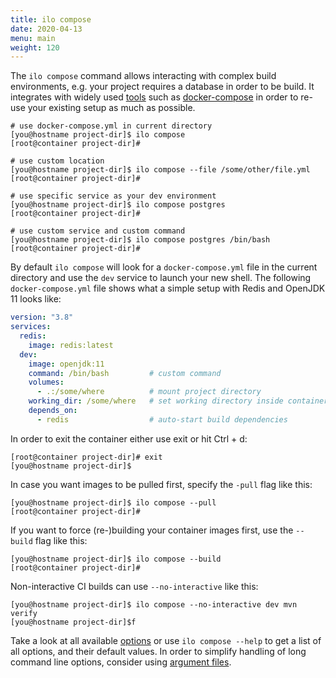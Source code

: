 ```yaml
---
title: ilo compose
date: 2020-04-13
menu: main
weight: 120
---
```


The `ilo compose` command allows interacting with complex build environments, e.g. your project requires a database in order to be build. It integrates with widely used [tools](./runtimes) such as [docker-compose](https://docs.docker.com/compose/) in order to re-use your existing setup as much as possible.

```shell script
# use docker-compose.yml in current directory
[you@hostname project-dir]$ ilo compose
[root@container project-dir]#

# use custom location
[you@hostname project-dir]$ ilo compose --file /some/other/file.yml
[root@container project-dir]#

# use specific service as your dev environment
[you@hostname project-dir]$ ilo compose postgres
[root@container project-dir]#

# use custom service and custom command
[you@hostname project-dir]$ ilo compose postgres /bin/bash
[root@container project-dir]#
```

By default `ilo compose` will look for a `docker-compose.yml` file in the current directory and use the `dev` service to launch your new shell. The following `docker-compose.yml` file shows what a simple setup with Redis and OpenJDK 11 looks like:

```yaml
version: "3.8"
services:
  redis:
    image: redis:latest
  dev:
    image: openjdk:11
    command: /bin/bash         # custom command
    volumes:
      - .:/some/where          # mount project directory
    working_dir: /some/where   # set working directory inside container
    depends_on:
      - redis                  # auto-start build dependencies
```

In order to exit the container either use exit or hit Ctrl + d:

```shell script
[root@container project-dir]# exit
[you@hostname project-dir]$
```

In case you want images to be pulled first, specify the `-pull` flag like this:

```shell script
[you@hostname project-dir]$ ilo compose --pull
[root@container project-dir]#
```

If you want to force (re-)building your container images first, use the `--build` flag like this:

```shell script
[you@hostname project-dir]$ ilo compose --build
[root@container project-dir]#
```

Non-interactive CI builds can use `--no-interactive` like this:

```shell script
[you@hostname project-dir]$ ilo compose --no-interactive dev mvn verify
[you@hostname project-dir]$f
```

Take a look at all available [options](./options) or use `ilo compose --help` to get a list of all options, and their default values. In order to simplify handling of long command line options, consider using [argument files](../usage/argument-files).
